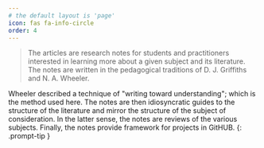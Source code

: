 ```yaml
---
# the default layout is 'page'
icon: fas fa-info-circle
order: 4
---
```


> The articles are research notes for students and practitioners interested in learning more about a given subject and its literature. The notes are written in the pedagogical traditions of D. J. Griffiths and N. A. Wheeler.

Wheeler described a technique of "writing toward understanding"; which is the method used here. The notes are then idiosyncratic guides to the structure of the literature and mirror the structure of the subject of consideration. In the latter sense, the notes are reviews of the various subjects.  Finally, the notes provide framework for projects in GitHUB. 
{: .prompt-tip }
